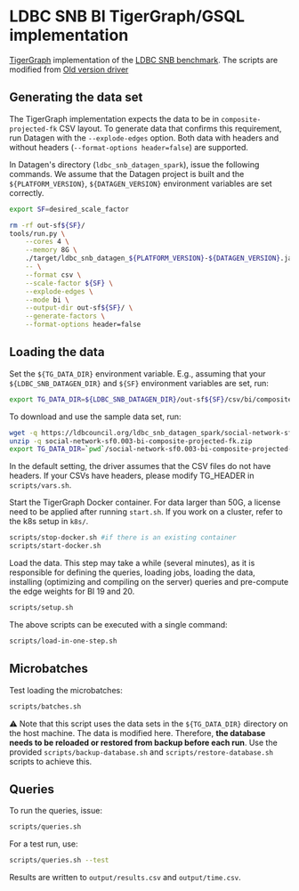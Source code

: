 # LDBC SNB BI TigerGraph/GSQL implementation

[TigerGraph](https://www.tigergraph.com) implementation of the [LDBC SNB benchmark](https://github.com/ldbc/ldbc_snb_docs). The scripts are modified from [Old version driver](https://github.com/tigergraph/ecosys/tree/ldbc/ldbc_benchmark/tigergraph/queries_v3)

## Generating the data set

The TigerGraph implementation expects the data to be in `composite-projected-fk` CSV layout. To generate data that confirms this requirement, run Datagen with the `--explode-edges` option. Both data with headers and without headers (`--format-options header=false`) are supported.

In Datagen's directory (`ldbc_snb_datagen_spark`), issue the following commands. We assume that the Datagen project is built and the `${PLATFORM_VERSION}`, `${DATAGEN_VERSION}` environment variables are set correctly.

```bash
export SF=desired_scale_factor
```

```bash
rm -rf out-sf${SF}/
tools/run.py \
    --cores 4 \
    --memory 8G \
    ./target/ldbc_snb_datagen_${PLATFORM_VERSION}-${DATAGEN_VERSION}.jar -- \
    -- \
    --format csv \
    --scale-factor ${SF} \
    --explode-edges \
    --mode bi \
    --output-dir out-sf${SF}/ \
    --generate-factors \
    --format-options header=false
```

## Loading the data

Set the `${TG_DATA_DIR}` environment variable. E.g., assuming that your `${LDBC_SNB_DATAGEN_DIR}` and `${SF}` environment variables are set, run:

```bash
export TG_DATA_DIR=${LDBC_SNB_DATAGEN_DIR}/out-sf${SF}/csv/bi/composite-projected-fk/
```

To download and use the sample data set, run:

```bash
wget -q https://ldbcouncil.org/ldbc_snb_datagen_spark/social-network-sf0.003-bi-composite-projected-fk.zip
unzip -q social-network-sf0.003-bi-composite-projected-fk.zip
export TG_DATA_DIR=`pwd`/social-network-sf0.003-bi-composite-projected-fk/graphs/csv/bi/composite-projected-fk/
```

In the default setting, the driver assumes that the CSV files do not have headers. If your CSVs have headers, please modify TG_HEADER in `scripts/vars.sh`.

Start the TigerGraph Docker container. For data larger than 50G, a license need to be applied after running `start.sh`. If you work on a cluster, refer to the k8s setup in `k8s/`.

```bash
scripts/stop-docker.sh #if there is an existing container
scripts/start-docker.sh
```

Load the data. This step may take a while (several minutes), as it is responsible for defining the queries, loading jobs, loading the data, installing (optimizing and compiling on the server) queries and pre-compute the edge weights for BI 19 and 20.

```bash
scripts/setup.sh
```

The above scripts can be executed with a single command:
```bash
scripts/load-in-one-step.sh
```

## Microbatches

Test loading the microbatches:

```bash
scripts/batches.sh
```

:warning: Note that this script uses the data sets in the `${TG_DATA_DIR}` directory on the host machine. The data is modified here. Therefore, **the database needs to be reloaded or restored from backup before each run**. Use the provided `scripts/backup-database.sh` and `scripts/restore-database.sh` scripts to achieve this.
## Queries

To run the queries, issue:

```bash
scripts/queries.sh
```

For a test run, use:

```bash
scripts/queries.sh --test
```

Results are written to `output/results.csv` and `output/time.csv`.
